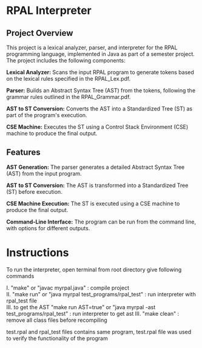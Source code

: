 # RPAL Interpreter

## Project Overview

This project is a lexical analyzer, parser, and interpreter for the RPAL programming language, implemented in Java as part of a semester project. The project includes the following components:

**Lexical Analyzer:** Scans the input RPAL program to generate tokens based on the lexical rules specified in the RPAL_Lex.pdf.

**Parser:** Builds an Abstract Syntax Tree (AST) from the tokens, following the grammar rules outlined in the RPAL_Grammar.pdf.

**AST to ST Conversion:** Converts the AST into a Standardized Tree (ST) as part of the program's execution.

**CSE Machine:** Executes the ST using a Control Stack Environment (CSE) machine to produce the final output.

## Features

**AST Generation:** The parser generates a detailed Abstract Syntax Tree (AST) from the input program.

**AST to ST Conversion:** The AST is transformed into a Standardized Tree (ST) before execution.

**CSE Machine Execution:** The ST is executed using a CSE machine to produce the final output.

**Command-Line Interface:** The program can be run from the command line, with options for different outputs.

# Instructions

To run the interpreter, open terminal from root directory give following commands

I. "make" or "javac myrpal.java" : compile project\
II. "make run" or "java myrpal test_programs/rpal_test" : run interpreter with rpal_test file\
III. to get the AST "make run AST=true" or "java myrpal -ast test_programs/rpal_test" : run interpreter to get ast
III. "make clean" : remove all class files before recompiling

test.rpal and rpal_test files contains same program, test.rpal file was used to verify the functionality of the program
